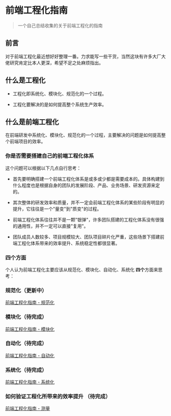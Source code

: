# 前端工程化指南

> 一个自己总结收集的关于前端工程化的指南

## 前言

对于前端工程化最近想好好整理一番。力求能写一些干货，当然这块有许多大厂大佬研究肯定比本人更深，希望不足之处麻烦指出。

## 什么是工程化

- 工程化即系统化、模块化、规范化的一个过程。

- 工程化要解决的是如何提高整个系统生产效率。

## 什么是前端工程化

在前端研发中系统化、模块化、规范化的一个过程，主要解决的问题是如何提高整个前端项目的效率。

### 你是否需要搭建自己的前端工程化体系

这个问题可以根据以下几点自行思考：

- 首先要明确搭建一个前端工程化体系是或多或少都是需要成本的。具体构建到什么程度也是根据自身的团队的发展阶段、产品、业务场景、研发资源来定的。

- 其次整体的研发效率和质量，并不一定会前端工程化体系的某些阶段有明显的提升，它往往是一个"量变"到"质变"的过程。

- 前端工程化体系往往并不是一颗"银弹"，许多团队搭建的工程化体系没有很强的通用性，并不一定可以直接"复用"。

- 团队成员人数较多、项目规模较大、团队项目碎片化严重，这些场景下搭建前端工程化体系带来的效率提升、系统稳定性都很显著。

### 四个方面

个人认为前端工程化主要应该从规范化、模块化、自动化、系统化 **四个**方面来思考：

### 规范化（更新中）

[前端工程化指南 - 规范化](./standard.md)


### 模块化（待完成）

[前端工程化指南 - 模块化](./module.md)


### 自动化（待完成）

[前端工程化指南 - 自动化](./auto.md)


### 系统化（待完成）

[前端工程化指南 - 系统化](./system.md)


### 如何验证工程化所带来的效率提升 （待完成）

[前端工程化指南 - 测量](./measure.md)